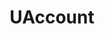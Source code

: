 ---
layout: default
title: UAccount
parent: Account Services
grand_parent: Public Cloud
permalink: /public-cloud/account-services/uaccount/
nav_order: 2
---